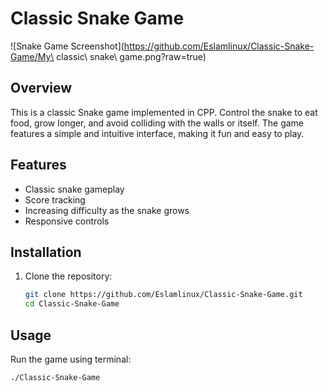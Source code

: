 # Classic Snake Game

![Snake Game Screenshot](https://github.com/Eslamlinux/Classic-Snake-Game/My\ classic\ snake\ game.png?raw=true)

## Overview

This is a classic Snake game implemented in CPP. Control the snake to eat food, grow longer, and avoid colliding with the walls or itself. The game features a simple and intuitive interface, making it fun and easy to play.

## Features

- Classic snake gameplay
- Score tracking
- Increasing difficulty as the snake grows
- Responsive controls

## Installation

1. Clone the repository:
    ```bash
    git clone https://github.com/Eslamlinux/Classic-Snake-Game.git
    cd Classic-Snake-Game
    ```


## Usage

Run the game using terminal:

```bash
./Classic-Snake-Game
